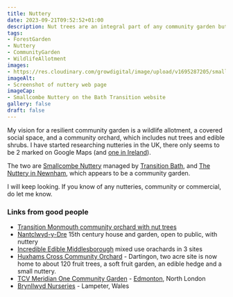 ```yaml
---
title: Nuttery
date: 2023-09-21T09:52:52+01:00
description: Nut trees are an integral part of any community garden but there are not many nutteries in the UK
tags: 
- ForestGarden
- Nuttery
- CommunityGarden
- WildlifeAllotment
images: 
- https://res.cloudinary.com/growdigital/image/upload/v1695287205/smallcombe-nuttery-bath-transition.jpg
imageAlt:
- Screenshot of nuttery web page
imageCap:
- Smallcombe Nuttery on the Bath Transition website
gallery: false
draft: false
---
```


My vision for a resilient community garden is a wildlife allotment, a covered social space, and a community orchard, which includes nut trees and edible shrubs. I have started researching nutteries in the UK, there only seems to be 2 marked on Google Maps (and [one in Ireland](https://www.facebook.com/CloontuskertTidyTowns)). 

The two are [Smallcombe Nuttery](https://transitionbath.org/project/community-gardening/) managed by [Transition Bath](https://transitionbath.org/), and [The Nuttery in Newnham](https://maps.app.goo.gl/uCKt4VZoJaHrhXPL8), which appears to be a community garden.

I will keep looking. If you know of any nutteries, community or commercial, do let me know.

### Links from good people

* [Transition Monmouth community orchard with nut trees](https://transitionmonmouth.wordpress.com/community-orchard-diary/)
* [Nantclwyd-y-Dre](https://www.denbighshire.gov.uk/en/leisure-and-tourism/museums-and-historic-houses/nantclwyd-y-dre.aspx) 15th century house and garden, open to public, with nuttery
* [Incredible Edible Middlesborough](https://www.incredibleedible.org.uk/news/planting-for-the-future/) mixed use orachards in 3 sites
* [Huxhams Cross Community Orchard](https://www.orchardlink.org.uk/orchard_sites/huxhams-cross-community-orchard-dartington/) - Dartingon, two acre site is now home to about 120 fruit trees, a soft fruit garden, an edible hedge and a small nuttery.
* [TCV Meridian One Community Garden](https://www.tcv.org.uk/london/haringey/meridian-one-community-garden/) - [Edmonton](https://maps.google.com/maps?ll=51.610836,-0.050475&z=14&t=m&hl=en&gl=IE&mapclient=embed&cid=6895660488403327288), North London
* [Brynllwyd Nurseries](https://www.facebook.com/Brynllwydnurseries) - Lampeter, Wales
